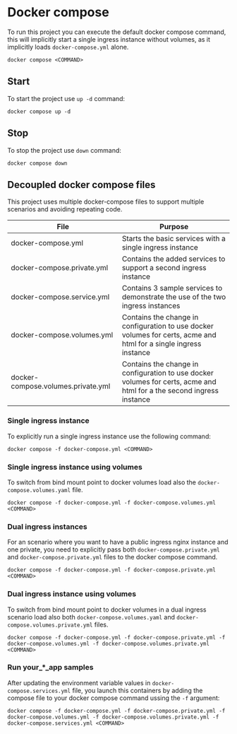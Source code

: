# Docker compose

To run this project you can execute the default docker compose command, this will implicitly start a single ingress instance without volumes, as it implicitly loads `docker-compose.yml` alone.

```shell
docker compose <COMMAND>
```

## Start

To start the project use `up -d` command:

```shell
docker compose up -d
```

## Stop

To stop the project use `down` command:

```shell
docker compose down
```

## Decoupled docker compose files

This project uses multiple docker-compose files to support multiple scenarios and avoiding repeating code.

File | Purpose
--- | ---
docker-compose.yml | Starts the basic services with a single ingress instance
docker-compose.private.yml | Contains the added services to support a second ingress instance
docker-compose.service.yml | Contains 3 sample services to demonstrate the use of the two ingress instances
docker-compose.volumes.yml | Contains the change in configuration to use docker volumes for certs, acme and html for a single ingress instance
docker-compose.volumes.private.yml | Contains the change in configuration to use docker volumes for certs, acme and html for a the second ingress instance

### Single ingress instance

To explicitly run a single ingress instance use the following command:

```shell
docker compose -f docker-compose.yml <COMMAND>
```

### Single ingress instance using volumes

To switch from bind mount point to docker volumes load also the `docker-compose.volumes.yaml` file.

```shell
docker compose -f docker-compose.yml -f docker-compose.volumes.yml <COMMAND>
```

### Dual ingress instances

For an scenario where you want to have a public ingress nginx instance and one private, you need to explicitly pass both `docker-compose.private.yml` and `docker-compose.private.yml` files to the docker compose command.

```shell
docker compose -f docker-compose.yml -f docker-compose.private.yml <COMMAND>
```

### Dual ingress instance using volumes

To switch from bind mount point to docker volumes in a dual ingress scenario load also both `docker-compose.volumes.yaml` and `docker-compose.volumes.private.yml` files.


```shell
docker compose -f docker-compose.yml -f docker-compose.private.yml -f docker-compose.volumes.yml -f docker-compose.volumes.private.yml <COMMAND>
```

### Run your_*_app samples

After updating the environment variable values in `docker-compose.services.yml` file, you launch this containers by adding the compose file to your docker compose command ussing the `-f` argument:

```shell
docker compose -f docker-compose.yml -f docker-compose.private.yml -f docker-compose.volumes.yml -f docker-compose.volumes.private.yml -f docker-compose.services.yml <COMMAND>
```
